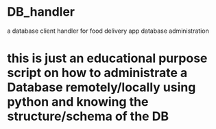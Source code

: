 # DB_handler
a database client handler for food delivery app database administration 

# this is just an educational purpose script on how to administrate a Database remotely/locally using python and knowing the structure/schema of the DB
